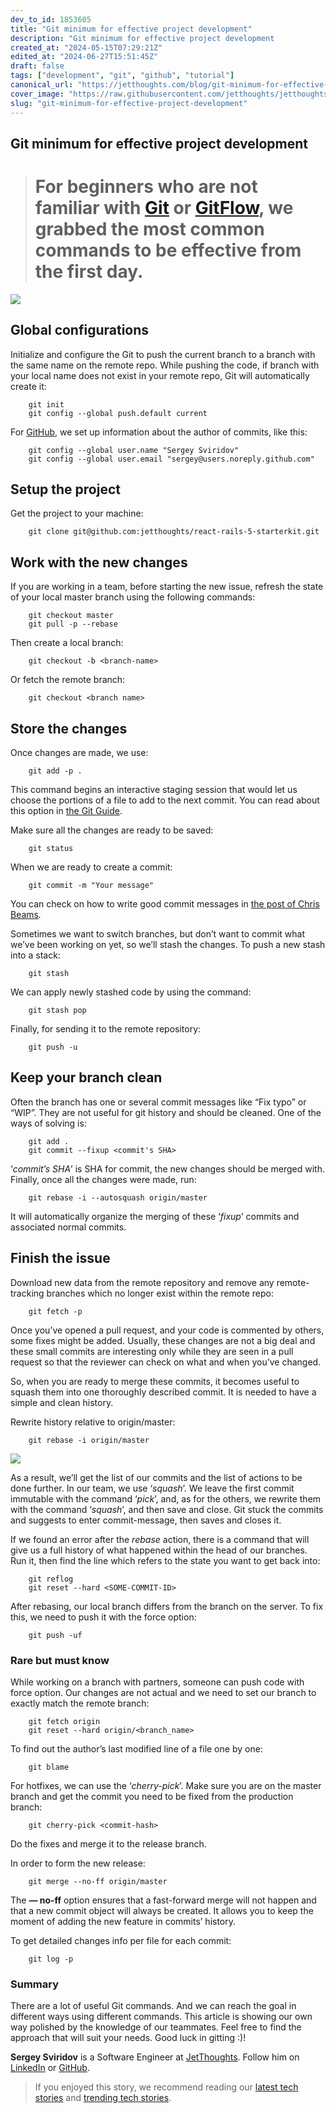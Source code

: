 ```yaml
---
dev_to_id: 1853605
title: "Git minimum for effective project development"
description: "Git minimum for effective project development             For beginners who are not familiar..."
created_at: "2024-05-15T07:29:21Z"
edited_at: "2024-06-27T15:51:45Z"
draft: false
tags: ["development", "git", "github", "tutorial"]
canonical_url: "https://jetthoughts.com/blog/git-minimum-for-effective-project-development/"
cover_image: "https://raw.githubusercontent.com/jetthoughts/jetthoughts.github.io/master/static/assets/img/blog/git-minimum-for-effective-project-development/file_0.png"
slug: "git-minimum-for-effective-project-development"
---
```


## Git minimum for effective project development
> # For beginners who are not familiar with [Git](https://git-scm.com/) or [GitFlow](https://datasift.github.io/gitflow/), we grabbed the most common commands to be effective from the first day.

![](https://raw.githubusercontent.com/jetthoughts/jetthoughts.github.io/master/static/assets/img/blog/git-minimum-for-effective-project-development/file_0.png)

## Global configurations

Initialize and configure the Git to push the current branch to a branch with the same name on the remote repo. While pushing the code, if branch with your local name does not exist in your remote repo, Git will automatically create it:
```
    git init
    git config --global push.default current
```
For [GitHub](https://github.com/), we set up information about the author of commits, like this:
```
    git config --global user.name "Sergey Sviridov"
    git config --global user.email "sergey@users.noreply.github.com"
```
## Setup the project

Get the project to your machine:
```
    git clone git@github.com:jetthoughts/react-rails-5-starterkit.git
```
## Work with the new changes

If you are working in a team, before starting the new issue, refresh the state of your local master branch using the following commands:
```
    git checkout master
    git pull -p --rebase
```
Then create a local branch:
```
    git checkout -b <branch-name>
```
Or fetch the remote branch:
```
    git checkout <branch name>
```
## Store the changes

Once changes are made, we use:
```
    git add -p .
```
This command begins an interactive staging session that would let us choose the portions of a file to add to the next commit. You can read about this option in [the Git Guide](https://git-scm.com/docs/git-add#git-add-patch).

Make sure all the changes are ready to be saved:
```
    git status
```
When we are ready to create a commit:
```
    git commit -m "Your message"
```
You can check on how to write good commit messages in [the post of Chris Beams](https://chris.beams.io/posts/git-commit/)*.*

Sometimes we want to switch branches, but don’t want to commit what we’ve been working on yet, so we’ll stash the changes. To push a new stash into a stack:
```
    git stash
```
We can apply newly stashed code by using the command:
```
    git stash pop
```
Finally, for sending it to the remote repository:
```
    git push -u
```
## Keep your branch clean

Often the branch has one or several commit messages like “Fix typo” or “WIP”. They are not useful for git history and should be cleaned. One of the ways of solving is:
```
    git add .
    git commit --fixup <commit's SHA>
```
‘*commit’s SHA*’ is SHA for commit, the new changes should be merged with. Finally, once all the changes were made, run:
```
    git rebase -i --autosquash origin/master
```
It will automatically organize the merging of these ‘*fixup*’ commits and associated normal commits.

## Finish the issue

Download new data from the remote repository and remove any remote-tracking branches which no longer exist within the remote repo:
```
    git fetch -p
```
Once you’ve opened a pull request, and your code is commented by others, some fixes might be added. Usually, these changes are not a big deal and these small commits are interesting only while they are seen in a pull request so that the reviewer can check on what and when you’ve changed.

So, when you are ready to merge these commits, it becomes useful to squash them into one thoroughly described commit. It is needed to have a simple and clean history.

Rewrite history relative to origin/master:
```
    git rebase -i origin/master
```
![](https://raw.githubusercontent.com/jetthoughts/jetthoughts.github.io/master/static/assets/img/blog/git-minimum-for-effective-project-development/file_1.png)

As a result, we’ll get the list of our commits and the list of actions to be done further. In our team, we use ‘*squash*’. We leave the first commit immutable with the command ‘*pick*’, and, as for the others, we rewrite them with the command ‘*squash*’, and then save and close. Git stuck the commits and suggests to enter commit-message, then saves and closes it.

If we found an error after the *rebase* action, there is a command that will give us a full history of what happened within the head of our branches. Run it, then find the line which refers to the state you want to get back into:
```
    git reflog
    git reset --hard <SOME-COMMIT-ID>
```
After rebasing, our local branch differs from the branch on the server. To fix this, we need to push it with the force option:
```
    git push -uf
```
### Rare but must know

While working on a branch with partners, someone can push code with force option. Our changes are not actual and we need to set our branch to exactly match the remote branch:
```
    git fetch origin
    git reset --hard origin/<branch_name>
```
To find out the author’s last modified line of a file one by one:
```
    git blame
```
For hotfixes, we can use the ‘*cherry-pick*’. Make sure you are on the master branch and get the commit you need to be fixed from the production branch:
```
    git cherry-pick <commit-hash>
```
Do the fixes and merge it to the release branch.

In order to form the new release:
```
    git merge --no-ff origin/master
```
The **— no-ff** option ensures that a fast-forward merge will not happen and that a new commit object will always be created. It allows you to keep the moment of adding the new feature in commits’ history.

To get detailed changes info per file for each commit:
```
    git log -p
```
### Summary

There are a lot of useful Git commands. And we can reach the goal in different ways using different commands. This article is showing our own way polished by the knowledge of our teammates. Feel free to find the approach that will suit your needs. Good luck in gitting :)!

**Sergey Sviridov** is a Software Engineer at [JetThoughts](https://www.jetthoughts.com/). Follow him on [LinkedIn](https://www.linkedin.com/in/sergey-sviridov-83007199) or [GitHub](https://github.com/SviridovSV).
>  If you enjoyed this story, we recommend reading our [latest tech stories](https://jtway.co/latest) and [trending tech stories](https://jtway.co/trending).